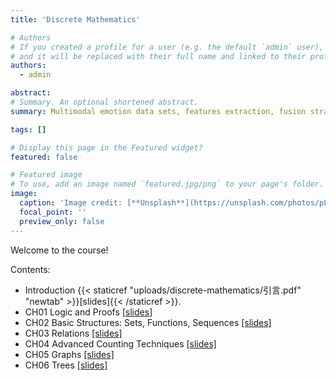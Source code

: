```yaml
---
title: 'Discrete Mathematics'

# Authors
# If you created a profile for a user (e.g. the default `admin` user), write the username (folder name) here
# and it will be replaced with their full name and linked to their profile.
authors:
  - admin

abstract: 
# Summary. An optional shortened abstract.
summary: Multimodal emotion data sets, features extraction, fusion strategies are discussed.

tags: []

# Display this page in the Featured widget?
featured: false

# Featured image
# To use, add an image named `featured.jpg/png` to your page's folder.
image:
  caption: 'Image credit: [**Unsplash**](https://unsplash.com/photos/pLCdAaMFLTE)'
  focal_point: ''
  preview_only: false
---
```


Welcome to the course!

Contents:
- Introduction {{< staticref "uploads/discrete-mathematics/引言.pdf" "newtab" >}}[slides]{{< /staticref >}}.
- CH01 Logic and Proofs [[slides]]()
- CH02 Basic Structures: Sets, Functions, Sequences [[slides]]()
- CH03 Relations [[slides]]()
- CH04 Advanced Counting Techniques [[slides]]()
- CH05 Graphs [[slides]]()
- CH06 Trees [[slides]]()
